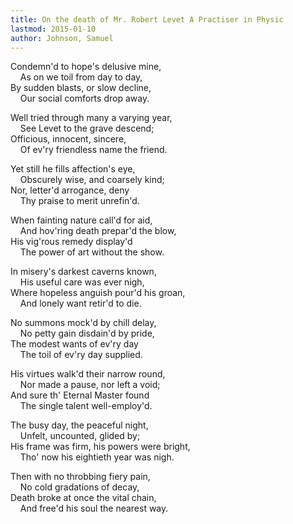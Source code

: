 ```yaml
---
title: On the death of Mr. Robert Levet A Practiser in Physic
lastmod: 2015-01-10
author: Johnson, Samuel
---
```

Condemn'd to hope's delusive mine,  
&nbsp;&nbsp;&nbsp; As on we toil from day to day,   
By sudden blasts, or slow decline,  
&nbsp;&nbsp;&nbsp; Our social comforts drop away.  

Well tried through many a varying year,  
&nbsp;&nbsp;&nbsp; See Levet to the grave descend;   
Officious, innocent, sincere,  
&nbsp;&nbsp;&nbsp; Of ev'ry friendless name the friend.  

Yet still he fills affection's eye,  
&nbsp;&nbsp;&nbsp; Obscurely wise, and coarsely kind;   
Nor, letter'd arrogance, deny  
&nbsp;&nbsp;&nbsp; Thy praise to merit unrefin'd.  

When fainting nature call'd for aid,  
&nbsp;&nbsp;&nbsp; And hov'ring death prepar'd the blow,   
His vig'rous remedy display'd  
&nbsp;&nbsp;&nbsp; The power of art without the show.  

In misery's darkest caverns known,  
&nbsp;&nbsp;&nbsp; His useful care was ever nigh,   
Where hopeless anguish pour'd his groan,  
&nbsp;&nbsp;&nbsp; And lonely want retir'd to die.  

No summons mock'd by chill delay,  
&nbsp;&nbsp;&nbsp; No petty gain disdain'd by pride,   
The modest wants of ev'ry day  
&nbsp;&nbsp;&nbsp; The toil of ev'ry day supplied.  

His virtues walk'd their narrow round,  
&nbsp;&nbsp;&nbsp; Nor made a pause, nor left a void;   
And sure th' Eternal Master found  
&nbsp;&nbsp;&nbsp; The single talent well-employ'd.  

The busy day, the peaceful night,  
&nbsp;&nbsp;&nbsp; Unfelt, uncounted, glided by;   
His frame was firm, his powers were bright,  
&nbsp;&nbsp;&nbsp; Tho' now his eightieth year was nigh.  

Then with no throbbing fiery pain,  
&nbsp;&nbsp;&nbsp; No cold gradations of decay,   
Death broke at once the vital chain,  
&nbsp;&nbsp;&nbsp; And free'd his soul the nearest way.<br />

